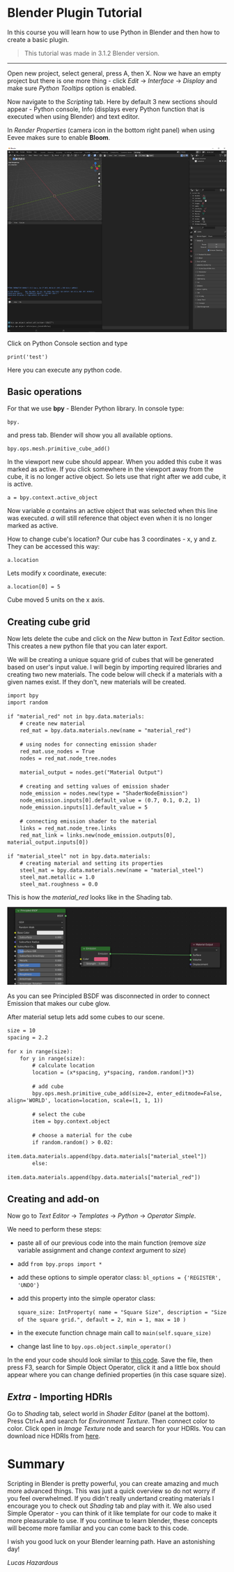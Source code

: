 # Blender Plugin Tutorial

In this course you will learn how to use Python in Blender and then how to create a basic plugin.

> This tutorial was made in 3.1.2 Blender version.

---

Open new project, select general, press A, then X.
Now we have an empty project but there is one more thing - click *Edit* -> *Interface* -> *Display* and make sure *Python Tooltips* option is enabled.

Now navigate to the *Scripting* tab. Here by default 3 new sections should appear - Python console, Info (displays every Python function that is executed when using Blender) and text editor.

In *Render Properties* (camera icon in the bottom right panel) when using Eevee makes sure to enable **Bloom**.

![Scripting tab](./img/img1.png)

Click on Python Console section and type 

    print('test')
    
Here you can execute any python code. 

## Basic operations

For that we use **bpy** - Blender Python library. In console type: 

    bpy.
    
and press tab. Blender will show you all available options.

    bpy.ops.mesh.primitive_cube_add()

In the viewport new cube should appear.
When you added this cube it was marked as active. If you click somewhere in the viewport away from the cube, it is no longer active object. So lets use that right after we add cube, it is active.

    a = bpy.context.active_object

Now variable *a* contains an active object that was selected when this line was executed. *a* will still reference that object even when it is no longer marked as active.

How to change cube's location?
Our cube has 3 coordinates - x, y and z. They can be accessed this way:

    a.location

Lets modify x coordinate, execute:

    a.location[0] = 5

Cube moved 5 units on the x axis.

## Creating cube grid

Now lets delete the cube and click on the *New* button in *Text Editor* section. This creates a new python file that you can later export.

We will be creating a unique square grid of cubes that will be generated based on user's input value.
I will begin by importing required libraries and creating two new materials.
The code below will check if a materials with a given names exist. If they don't, new materials will be created.

    import bpy
    import random

    if "material_red" not in bpy.data.materials:
        # create new material
        red_mat = bpy.data.materials.new(name = "material_red")

        # using nodes for connecting emission shader
        red_mat.use_nodes = True
        nodes = red_mat.node_tree.nodes

        material_output = nodes.get("Material Output")

        # creating and setting values of emission shader
        node_emission = nodes.new(type = "ShaderNodeEmission")
        node_emission.inputs[0].default_value = (0.7, 0.1, 0.2, 1)
        node_emission.inputs[1].default_value = 5

        # connecting emission shader to the material
        links = red_mat.node_tree.links
        red_mat_link = links.new(node_emission.outputs[0], material_output.inputs[0])

    if "material_steel" not in bpy.data.materials:
        # creating material and setting its properties
        steel_mat = bpy.data.materials.new(name = "material_steel")
        steel_mat.metallic = 1.0
        steel_mat.roughness = 0.0

This is how the *material_red* looks like in the Shading tab.

![Red Material in Shading Tab](./img/img2.png)

As you can see Principled BSDF was disconnected in order to connect Emission that makes our cube glow.

After material setup lets add some cubes to our scene.

    size = 10
    spacing = 2.2

    for x in range(size):
        for y in range(size):
            # calculate location
            location = (x*spacing, y*spacing, random.random()*3)

            # add cube
            bpy.ops.mesh.primitive_cube_add(size=2, enter_editmode=False, align='WORLD', location=location, scale=(1, 1, 1))
            
            # select the cube
            item = bpy.context.object
            
            # choose a material for the cube
            if random.random() > 0.02:
                item.data.materials.append(bpy.data.materials["material_steel"])
            else:
                item.data.materials.append(bpy.data.materials["material_red"])

## Creating and add-on

Now go to *Text Editor* -> *Templates* -> *Python* -> *Operator Simple*.

We need to perform these steps:
- paste all of our previous code into the main function (remove *size* variable assignment and change *context* argument to *size*)
- add `from bpy.props import *`
- add these options to simple operator class:
`bl_options = {'REGISTER', 'UNDO'}`
- add this property into the simple operator class:
    
    `square_size: IntProperty(
        name = "Square Size",
        description = "Size of the square grid.",
        default = 2,
        min = 1,
        max = 10
    )
    `
- in the execute function chnage main call to `main(self.square_size)`
- change last line to `bpy.ops.object.simple_operator()`

In the end your code should look similar to [this code](./square_grid.py).
Save the file, then press F3, search for Simple Object Operator, click it and a little box should appear where you can change definied properties (in this case square size).

## ***Extra*** - Importing HDRIs

Go to *Shading* tab, select world in *Shader Editor* (panel at the bottom). Press Ctrl+A and search for *Environment Texture*.
Then connect color to color. Click open in *Image Texture* node and search for your HDRIs.
You can download nice HDRIs from [here](https://polyhaven.com/).

# Summary

Scripting in Blender is pretty powerful, you can create amazing and much more advanced things. This was just a quick overview so do not worry if you feel overwhelmed. If you didn't really undertand creating materials I encourage you to check out *Shading* tab and play with it. We also used Simple Operator - you can think of it like template for our code to make it more pleasurable to use.
If you continue to learn blender, these concepts will become more familiar and you can come back to this code.

I wish you good luck on your Blender learning path.
Have an astonishing day!

*Lucas Hazardous*